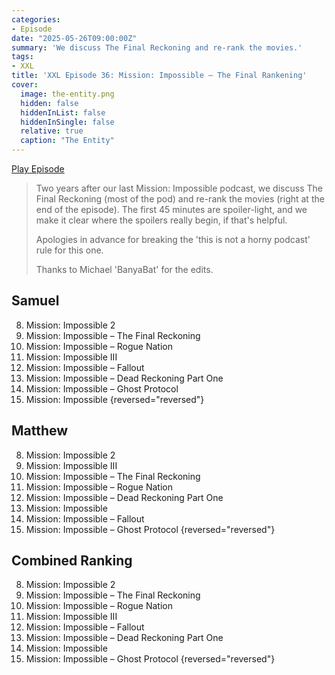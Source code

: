 ```yaml
---
categories:
- Episode
date: "2025-05-26T09:00:00Z"
summary: 'We discuss The Final Reckoning and re-rank the movies.'
tags:
- XXL
title: 'XXL Episode 36: Mission: Impossible – The Final Rankening'
cover: 
  image: the-entity.png
  hidden: false
  hiddenInList: false
  hiddenInSingle: false
  relative: true
  caption: "The Entity"
---
```


[Play Episode](https://www.patreon.com/posts/xxl-episode-36-129943958)
> Two years after our last Mission: Impossible podcast, we discuss The Final Reckoning (most of the pod) and re-rank the movies (right at the end of the episode). The first 45 minutes are spoiler-light, and we make it clear where the spoilers really begin, if that's helpful.
>
> Apologies in advance for breaking the 'this is not a horny podcast' rule for this one.
>
> Thanks to Michael 'BanyaBat' for the edits.

## Samuel
8. Mission: Impossible 2
7. Mission: Impossible – The Final Reckoning
6. Mission: Impossible – Rogue Nation
5. Mission: Impossible III
4. Mission: Impossible – Fallout
3. Mission: Impossible – Dead Reckoning Part One
2. Mission: Impossible – Ghost Protocol
1. Mission: Impossible
{reversed="reversed"}

## Matthew
8. Mission: Impossible 2
7. Mission: Impossible III
6. Mission: Impossible – The Final Reckoning
5. Mission: Impossible – Rogue Nation
4. Mission: Impossible – Dead Reckoning Part One
3. Mission: Impossible
2. Mission: Impossible – Fallout
1. Mission: Impossible – Ghost Protocol
{reversed="reversed"}

## Combined Ranking
8. Mission: Impossible 2
7. Mission: Impossible – The Final Reckoning
6. Mission: Impossible – Rogue Nation
5. Mission: Impossible III
4. Mission: Impossible – Fallout
3. Mission: Impossible – Dead Reckoning Part One
2. Mission: Impossible
1. Mission: Impossible – Ghost Protocol
{reversed="reversed"}